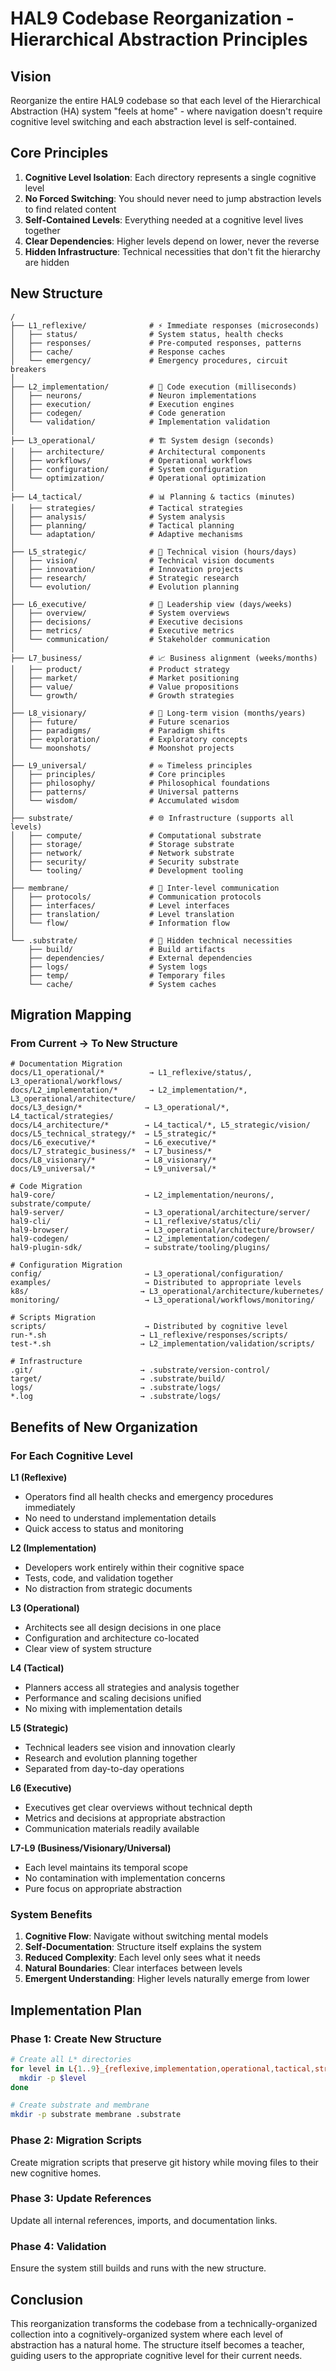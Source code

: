 # HAL9 Codebase Reorganization - Hierarchical Abstraction Principles

## Vision

Reorganize the entire HAL9 codebase so that each level of the Hierarchical Abstraction (HA) system "feels at home" - where navigation doesn't require cognitive level switching and each abstraction level is self-contained.

## Core Principles

1. **Cognitive Level Isolation**: Each directory represents a single cognitive level
2. **No Forced Switching**: You should never need to jump abstraction levels to find related content
3. **Self-Contained Levels**: Everything needed at a cognitive level lives together
4. **Clear Dependencies**: Higher levels depend on lower, never the reverse
5. **Hidden Infrastructure**: Technical necessities that don't fit the hierarchy are hidden

## New Structure

```
/
├── L1_reflexive/              # ⚡ Immediate responses (microseconds)
│   ├── status/                # System status, health checks
│   ├── responses/             # Pre-computed responses, patterns
│   ├── cache/                 # Response caches
│   └── emergency/             # Emergency procedures, circuit breakers
│
├── L2_implementation/         # 🔧 Code execution (milliseconds)
│   ├── neurons/               # Neuron implementations
│   ├── execution/             # Execution engines
│   ├── codegen/               # Code generation
│   └── validation/            # Implementation validation
│
├── L3_operational/            # 🏗️ System design (seconds)
│   ├── architecture/          # Architectural components
│   ├── workflows/             # Operational workflows
│   ├── configuration/         # System configuration
│   └── optimization/          # Operational optimization
│
├── L4_tactical/               # 📊 Planning & tactics (minutes)
│   ├── strategies/            # Tactical strategies
│   ├── analysis/              # System analysis
│   ├── planning/              # Tactical planning
│   └── adaptation/            # Adaptive mechanisms
│
├── L5_strategic/              # 🎯 Technical vision (hours/days)
│   ├── vision/                # Technical vision documents
│   ├── innovation/            # Innovation projects
│   ├── research/              # Strategic research
│   └── evolution/             # Evolution planning
│
├── L6_executive/              # 💼 Leadership view (days/weeks)
│   ├── overview/              # System overviews
│   ├── decisions/             # Executive decisions
│   ├── metrics/               # Executive metrics
│   └── communication/         # Stakeholder communication
│
├── L7_business/               # 📈 Business alignment (weeks/months)
│   ├── product/               # Product strategy
│   ├── market/                # Market positioning
│   ├── value/                 # Value propositions
│   └── growth/                # Growth strategies
│
├── L8_visionary/              # 🔮 Long-term vision (months/years)
│   ├── future/                # Future scenarios
│   ├── paradigms/             # Paradigm shifts
│   ├── exploration/           # Exploratory concepts
│   └── moonshots/             # Moonshot projects
│
├── L9_universal/              # ∞ Timeless principles
│   ├── principles/            # Core principles
│   ├── philosophy/            # Philosophical foundations
│   ├── patterns/              # Universal patterns
│   └── wisdom/                # Accumulated wisdom
│
├── substrate/                 # 🌐 Infrastructure (supports all levels)
│   ├── compute/               # Computational substrate
│   ├── storage/               # Storage substrate
│   ├── network/               # Network substrate
│   ├── security/              # Security substrate
│   └── tooling/               # Development tooling
│
├── membrane/                  # 🔄 Inter-level communication
│   ├── protocols/             # Communication protocols
│   ├── interfaces/            # Level interfaces
│   ├── translation/           # Level translation
│   └── flow/                  # Information flow
│
└── .substrate/                # 🔧 Hidden technical necessities
    ├── build/                 # Build artifacts
    ├── dependencies/          # External dependencies
    ├── logs/                  # System logs
    ├── temp/                  # Temporary files
    └── cache/                 # System caches
```

## Migration Mapping

### From Current → To New Structure

```
# Documentation Migration
docs/L1_operational/*          → L1_reflexive/status/, L3_operational/workflows/
docs/L2_implementation/*       → L2_implementation/*, L3_operational/architecture/
docs/L3_design/*              → L3_operational/*, L4_tactical/strategies/
docs/L4_architecture/*        → L4_tactical/*, L5_strategic/vision/
docs/L5_technical_strategy/*  → L5_strategic/*
docs/L6_executive/*           → L6_executive/*
docs/L7_strategic_business/*  → L7_business/*
docs/L8_visionary/*           → L8_visionary/*
docs/L9_universal/*           → L9_universal/*

# Code Migration
hal9-core/                    → L2_implementation/neurons/, substrate/compute/
hal9-server/                  → L3_operational/architecture/server/
hal9-cli/                     → L1_reflexive/status/cli/
hal9-browser/                 → L3_operational/architecture/browser/
hal9-codegen/                 → L2_implementation/codegen/
hal9-plugin-sdk/              → substrate/tooling/plugins/

# Configuration Migration
config/                       → L3_operational/configuration/
examples/                     → Distributed to appropriate levels
k8s/                         → L3_operational/architecture/kubernetes/
monitoring/                   → L3_operational/workflows/monitoring/

# Scripts Migration
scripts/                      → Distributed by cognitive level
run-*.sh                     → L1_reflexive/responses/scripts/
test-*.sh                    → L2_implementation/validation/scripts/

# Infrastructure
.git/                        → .substrate/version-control/
target/                      → .substrate/build/
logs/                        → .substrate/logs/
*.log                        → .substrate/logs/
```

## Benefits of New Organization

### For Each Cognitive Level

**L1 (Reflexive)**
- Operators find all health checks and emergency procedures immediately
- No need to understand implementation details
- Quick access to status and monitoring

**L2 (Implementation)**
- Developers work entirely within their cognitive space
- Tests, code, and validation together
- No distraction from strategic documents

**L3 (Operational)**
- Architects see all design decisions in one place
- Configuration and architecture co-located
- Clear view of system structure

**L4 (Tactical)**
- Planners access all strategies and analysis together
- Performance and scaling decisions unified
- No mixing with implementation details

**L5 (Strategic)**
- Technical leaders see vision and innovation clearly
- Research and evolution planning together
- Separated from day-to-day operations

**L6 (Executive)**
- Executives get clear overviews without technical depth
- Metrics and decisions at appropriate abstraction
- Communication materials readily available

**L7-L9 (Business/Visionary/Universal)**
- Each level maintains its temporal scope
- No contamination with implementation concerns
- Pure focus on appropriate abstraction

### System Benefits

1. **Cognitive Flow**: Navigate without switching mental models
2. **Self-Documentation**: Structure itself explains the system
3. **Reduced Complexity**: Each level only sees what it needs
4. **Natural Boundaries**: Clear interfaces between levels
5. **Emergent Understanding**: Higher levels naturally emerge from lower

## Implementation Plan

### Phase 1: Create New Structure
```bash
# Create all L* directories
for level in L{1..9}_{reflexive,implementation,operational,tactical,strategic,executive,business,visionary,universal}; do
  mkdir -p $level
done

# Create substrate and membrane
mkdir -p substrate membrane .substrate
```

### Phase 2: Migration Scripts
Create migration scripts that preserve git history while moving files to their new cognitive homes.

### Phase 3: Update References
Update all internal references, imports, and documentation links.

### Phase 4: Validation
Ensure the system still builds and runs with the new structure.

## Conclusion

This reorganization transforms the codebase from a technically-organized collection into a cognitively-organized system where each level of abstraction has a natural home. The structure itself becomes a teacher, guiding users to the appropriate cognitive level for their current needs.
